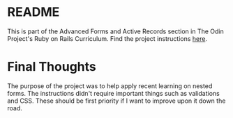 # README

This is part of the Advanced Forms and Active Records section in The Odin Project's Ruby on Rails Curriculum. Find the project instructions [here](https://www.theodinproject.com/lessons/ruby-on-rails-flight-booker).


# Final Thoughts

The purpose of the project was to help apply recent learning on nested forms. The instructions didn't require important things such as validations and CSS. These should be first priority if I want to improve upon it down the road.